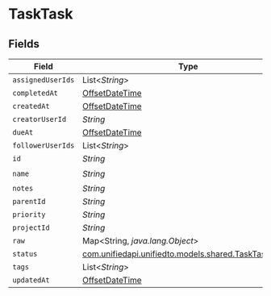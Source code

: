 # TaskTask


## Fields

| Field                                                                                          | Type                                                                                           | Required                                                                                       | Description                                                                                    |
| ---------------------------------------------------------------------------------------------- | ---------------------------------------------------------------------------------------------- | ---------------------------------------------------------------------------------------------- | ---------------------------------------------------------------------------------------------- |
| `assignedUserIds`                                                                              | List<*String*>                                                                                 | :heavy_minus_sign:                                                                             | N/A                                                                                            |
| `completedAt`                                                                                  | [OffsetDateTime](https://docs.oracle.com/javase/8/docs/api/java/time/OffsetDateTime.html)      | :heavy_minus_sign:                                                                             | N/A                                                                                            |
| `createdAt`                                                                                    | [OffsetDateTime](https://docs.oracle.com/javase/8/docs/api/java/time/OffsetDateTime.html)      | :heavy_minus_sign:                                                                             | N/A                                                                                            |
| `creatorUserId`                                                                                | *String*                                                                                       | :heavy_minus_sign:                                                                             | N/A                                                                                            |
| `dueAt`                                                                                        | [OffsetDateTime](https://docs.oracle.com/javase/8/docs/api/java/time/OffsetDateTime.html)      | :heavy_minus_sign:                                                                             | N/A                                                                                            |
| `followerUserIds`                                                                              | List<*String*>                                                                                 | :heavy_minus_sign:                                                                             | N/A                                                                                            |
| `id`                                                                                           | *String*                                                                                       | :heavy_minus_sign:                                                                             | N/A                                                                                            |
| `name`                                                                                         | *String*                                                                                       | :heavy_check_mark:                                                                             | N/A                                                                                            |
| `notes`                                                                                        | *String*                                                                                       | :heavy_minus_sign:                                                                             | N/A                                                                                            |
| `parentId`                                                                                     | *String*                                                                                       | :heavy_minus_sign:                                                                             | N/A                                                                                            |
| `priority`                                                                                     | *String*                                                                                       | :heavy_minus_sign:                                                                             | N/A                                                                                            |
| `projectId`                                                                                    | *String*                                                                                       | :heavy_minus_sign:                                                                             | N/A                                                                                            |
| `raw`                                                                                          | Map<String, *java.lang.Object*>                                                                | :heavy_minus_sign:                                                                             | N/A                                                                                            |
| `status`                                                                                       | [com.unifiedapi.unifiedto.models.shared.TaskTaskStatus](../../models/shared/TaskTaskStatus.md) | :heavy_minus_sign:                                                                             | N/A                                                                                            |
| `tags`                                                                                         | List<*String*>                                                                                 | :heavy_minus_sign:                                                                             | N/A                                                                                            |
| `updatedAt`                                                                                    | [OffsetDateTime](https://docs.oracle.com/javase/8/docs/api/java/time/OffsetDateTime.html)      | :heavy_minus_sign:                                                                             | N/A                                                                                            |